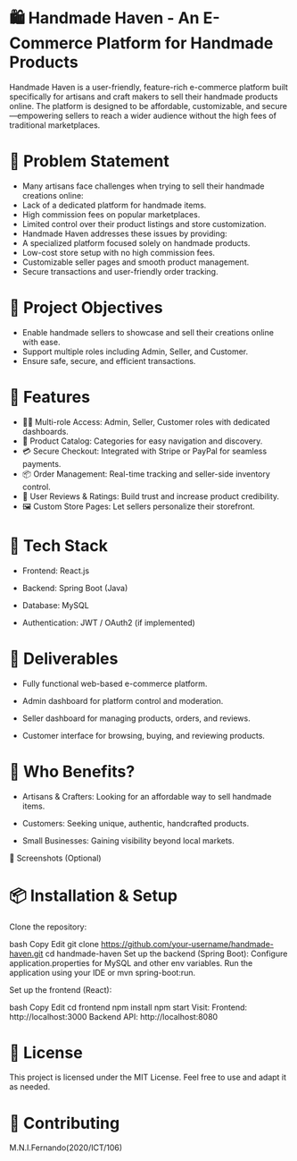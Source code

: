# 🛍️ Handmade Haven - An E-Commerce Platform for Handmade Products
Handmade Haven is a user-friendly, feature-rich e-commerce platform built specifically for artisans and craft makers to sell their handmade products online. The platform is designed to be affordable, customizable, and secure—empowering sellers to reach a wider audience without the high fees of traditional marketplaces.

# 📌 Problem Statement
- Many artisans face challenges when trying to sell their handmade creations online:
- Lack of a dedicated platform for handmade items.
- High commission fees on popular marketplaces.
- Limited control over their product listings and store customization.
- Handmade Haven addresses these issues by providing:
- A specialized platform focused solely on handmade products.
- Low-cost store setup with no high commission fees.
- Customizable seller pages and smooth product management.
- Secure transactions and user-friendly order tracking.

# 🎯 Project Objectives
- Enable handmade sellers to showcase and sell their creations online with ease.
- Support multiple roles including Admin, Seller, and Customer.
- Ensure safe, secure, and efficient transactions.

# 🚀 Features
- 🧑‍💼 Multi-role Access: Admin, Seller, Customer roles with dedicated dashboards.
- 🛒 Product Catalog: Categories for easy navigation and discovery.
- 💳 Secure Checkout: Integrated with Stripe or PayPal for seamless payments.
- 📦 Order Management: Real-time tracking and seller-side inventory control.
- 🌟 User Reviews & Ratings: Build trust and increase product credibility.
- 🖼️ Custom Store Pages: Let sellers personalize their storefront.

# 🧱 Tech Stack
- Frontend: React.js

- Backend: Spring Boot (Java)

- Database: MySQL

- Authentication: JWT / OAuth2 (if implemented)


# 🎁 Deliverables
- Fully functional web-based e-commerce platform.

- Admin dashboard for platform control and moderation.

- Seller dashboard for managing products, orders, and reviews.

- Customer interface for browsing, buying, and reviewing products.

# 👥 Who Benefits?
- Artisans & Crafters: Looking for an affordable way to sell handmade items.

- Customers: Seeking unique, authentic, handcrafted products.

- Small Businesses: Gaining visibility beyond local markets.

📸 Screenshots (Optional)


# 📦 Installation & Setup
Clone the repository:

bash
Copy
Edit
git clone https://github.com/your-username/handmade-haven.git
cd handmade-haven
Set up the backend (Spring Boot):
Configure application.properties for MySQL and other env variables.
Run the application using your IDE or mvn spring-boot:run.

Set up the frontend (React):

bash
Copy
Edit
cd frontend
npm install
npm start
Visit:
Frontend: http://localhost:3000
Backend API: http://localhost:8080

# 📄 License
This project is licensed under the MIT License. Feel free to use and adapt it as needed.

# 🤝 Contributing
M.N.I.Fernando(2020/ICT/106)

